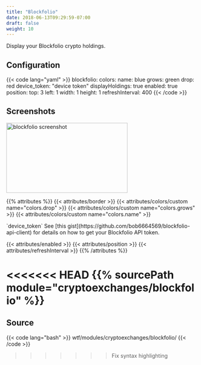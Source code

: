 ```yaml
---
title: "Blockfolio"
date: 2018-06-13T09:29:59-07:00
draft: false
weight: 10
---
```


Display your Blockfolio crypto holdings.

## Configuration

{{< code lang="yaml" >}}
blockfolio:
  colors:
    name: blue
    grows: green
    drop: red
  device_token: "device token"
  displayHoldings: true
  enabled: true
  position:
    top: 3
    left: 1
    width: 1
    height: 1
  refreshInterval: 400
{{< /code >}}

## Screenshots

<img class="screenshot" src="/imgs/modules/blockfolio.png" width="320" height="185" alt="blockfolio screenshot" />

{{% attributes %}}
  {{< attributes/border >}}
  {{< attributes/colors/custom name="colors.drop" >}}
  {{< attributes/colors/custom name="colors.grows" >}}
  {{< attributes/colors/custom name="colors.name" >}}

  <tr>
    <td>`device_token`</td>
    <td>See [this gist](https://github.com/bob6664569/blockfolio-api-client) for details on how to get your Blockfolio API token.</td>
    <td></td>
  </tr>

  {{< attributes/enabled >}}
  {{< attributes/position >}}
  {{< attributes/refreshInterval >}}
{{% /attributes %}}

<<<<<<< HEAD
{{% sourcePath module="cryptoexchanges/blockfolio" %}}
=======
## Source

{{< code lang="bash" >}}
wtf/modules/cryptoexchanges/blockfolio/
{{< /code >}} 
>>>>>>> Fix syntax highlighting
